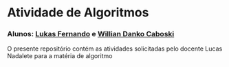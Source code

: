 # Atividade de Algoritmos
### Alunos: [Lukas Fernando](https://github.com/LukasFernando) e [Willian Danko Caboski](https://github.com/DankoCaboski)
O presente repositório contém as atividades solicitadas pelo docente Lucas Nadalete para a matéria de algoritmo
